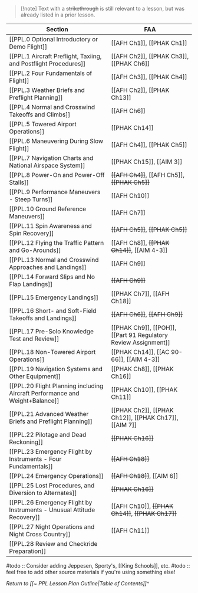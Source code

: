 > [!note] Text with a ~~strikethrough~~ is still relevant to a lesson, but was already listed in a prior lesson.

| Section                                                                      | FAA                                                   |
| ---------------------------------------------------------------------------- | ----------------------------------------------------- |
| [[PPL.0 Optional Introductory or Demo Flight]]                               | [[AFH Ch1]], [[PHAK Ch1]]                             |
| [[PPL.1 Aircraft Preflight, Taxiing, and Postflight Procedures]]             | [[AFH Ch2]], [[PHAK Ch3]], [[PHAK Ch6]]               |
| [[PPL.2 Four Fundamentals of Flight]]                                        | [[AFH Ch3]], [[PHAK Ch4]]                             |
| [[PPL.3 Weather Briefs and Preflight Planning]]                              | [[AFH Ch2]], [[PHAK Ch13]]                            |
| [[PPL.4 Normal and Crosswind Takeoffs and Climbs]]                           | [[AFH Ch6]]                                           |
| [[PPL.5 Towered Airport Operations]]                                         | [[PHAK Ch14]]                                         |
| [[PPL.6 Maneuvering During Slow Flight]]                                     | [[AFH Ch4]], [[PHAK Ch5]]                             |
| [[PPL.7 Navigation Charts and National Airspace System]]                     | [[PHAK Ch15]], [[AIM 3]]                              |
| [[PPL.8 Power-On and Power-Off Stalls]]                                      | ~~[[AFH Ch4]]~~, [[AFH Ch5]], ~~[[PHAK Ch5]]~~        |
| [[PPL.9 Performance Maneuvers - Steep Turns]]                                | [[AFH Ch10]]                                          |
| [[PPL.10 Ground Reference Maneuvers]]                                        | [[AFH Ch7]]                                           |
| [[PPL.11 Spin Awareness and Spin Recovery]]                                  | ~~[[AFH Ch5]]~~, ~~[[PHAK Ch5]]~~                     |
| [[PPL.12 Flying the Traffic Pattern and Go-Arounds]]                         | [[AFH Ch8]], ~~[[PHAK Ch14]]~~, [[AIM 4-3]]           |
| [[PPL.13 Normal and Crosswind Approaches and Landings]]                      | [[AFH Ch9]]                                           |
| [[PPL.14 Forward Slips and No Flap Landings]]                                | ~~[[AFH Ch9]]~~                                       |
| [[PPL.15 Emergency Landings]]                                                | [[PHAK Ch7]], [[AFH Ch18]]                            |
| [[PPL.16 Short- and Soft-Field Takeoffs and Landings]]                       | ~~[[AFH Ch6]]~~, ~~[[AFH Ch9]]~~                      |
| [[PPL.17 Pre-Solo Knowledge Test and Review]]                                | [[PHAK Ch9]], [[POH]], [[Part 91 Regulatory Review Assignment]]  |
| [[PPL.18 Non-Towered Airport Operations]]                                    | [[PHAK Ch14]], [[AC 90-66]], [[AIM 4-3]]              |
| [[PPL.19 Navigation Systems and Other Equipment]]                            | [[PHAK Ch8]], [[PHAK Ch16]]                           |
| [[PPL.20 Flight Planning including Aircraft Performance and Weight+Balance]] | [[PHAK Ch10]], [[PHAK Ch11]]                          |
| [[PPL.21 Advanced Weather Briefs and Preflight Planning]]                    | [[PHAK Ch2]], [[PHAK Ch12]], [[PHAK Ch17]], [[AIM 7]] |
| [[PPL.22 Pilotage and Dead Reckoning]]                                       | ~~[[PHAK Ch16]]~~                                     |
| [[PPL.23 Emergency Flight by Instruments - Four Fundamentals]]               | ~~[[AFH Ch18]]~~                                      |
| [[PPL.24 Emergency Operations]]                                              | ~~[[AFH Ch18]]~~, [[AIM 6]]                           |
| [[PPL.25 Lost Procedures, and Diversion to Alternates]]                      | ~~[[PHAK Ch16]]~~                                     |
| [[PPL.26 Emergency Flight by Instruments - Unusual Attitude Recovery]]       | [[AFH Ch10]], ~~[[PHAK Ch14]]~~, ~~[[PHAK Ch17]]~~    |
| [[PPL.27 Night Operations and Night Cross Country]]                          | [[AFH Ch11]]                                          | 
| [[PPL.28 Review and Checkride Preparation]]                                  |                                                       |


#todo :: Consider adding Jeppesen, Sporty's, [[King Schools]], etc.
#todo :: feel free to add other source materials if you're using something else!

*Return to [[~ PPL Lesson Plan Outline|Table of Contents]]^*